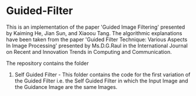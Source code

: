# Guided-Filter

This is an implementation of the paper 'Guided Image Filtering' presented by Kaiming He, Jian Sun, and Xiaoou Tang. 
The algorithmic explanations have been taken from the paper 'Guided Filter Technique: Various Aspects In Image Processing' presented by Ms.D.G.Raul in the International Journal on Recent and Innovation Trends in Computing and Communication.

The repository contains the folder

1. Self Guided Filter - This folder contains the code for the first variation of the Guided Filter i.e. the Self Guided Filter in which the Input Image and the Guidance Image are the same Images.

